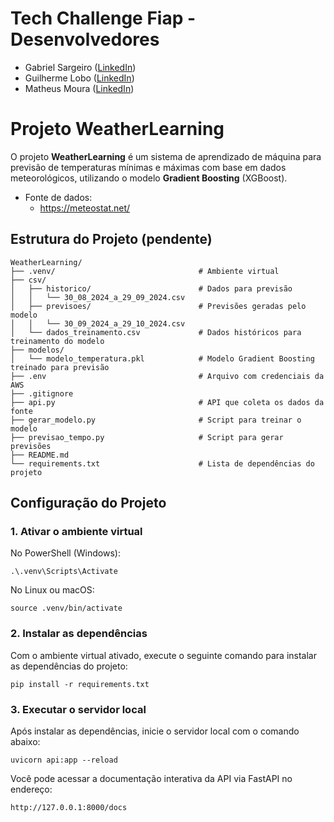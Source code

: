 # Tech Challenge Fiap - Desenvolvedores

- Gabriel Sargeiro ([LinkedIn](https://www.linkedin.com/in/gabriel-sargeiro/))
- Guilherme Lobo ([LinkedIn](https://www.linkedin.com/in/guilhermegclobo/))
- Matheus Moura ([LinkedIn](https://www.linkedin.com/in/matheus-moura-pinho-55a25b186/))

# Projeto WeatherLearning

O projeto **WeatherLearning** é um sistema de aprendizado de máquina para previsão de temperaturas mínimas e máximas com base em dados meteorológicos, utilizando o modelo **Gradient Boosting** (XGBoost).

- Fonte de dados:
   - https://meteostat.net/

## Estrutura do Projeto (pendente)

    WeatherLearning/
    ├── .venv/                                # Ambiente virtual
    ├── csv/
    │   ├── historico/                        # Dados para previsão
    │   │   └── 30_08_2024_a_29_09_2024.csv
    │   ├── previsoes/                        # Previsões geradas pelo modelo
    │   │   └── 30_09_2024_a_29_10_2024.csv
    │   └── dados_treinamento.csv             # Dados históricos para treinamento do modelo
    ├── modelos/
    │   └── modelo_temperatura.pkl            # Modelo Gradient Boosting treinado para previsão
    ├── .env                                  # Arquivo com credenciais da AWS
    ├── .gitignore
    ├── api.py                                # API que coleta os dados da fonte
    ├── gerar_modelo.py                       # Script para treinar o modelo
    ├── previsao_tempo.py                     # Script para gerar previsões
    ├── README.md
    └── requirements.txt                      # Lista de dependências do projeto


## Configuração do Projeto

### 1. Ativar o ambiente virtual

No PowerShell (Windows):
```
.\.venv\Scripts\Activate
```

No Linux ou macOS:
```
source .venv/bin/activate
```

### 2. Instalar as dependências

Com o ambiente virtual ativado, execute o seguinte comando para instalar as dependências do projeto:

```
pip install -r requirements.txt
```

### 3. Executar o servidor local

Após instalar as dependências, inicie o servidor local com o comando abaixo:

```
uvicorn api:app --reload
```

Você pode acessar a documentação interativa da API via FastAPI no endereço:

```
http://127.0.0.1:8000/docs
```
